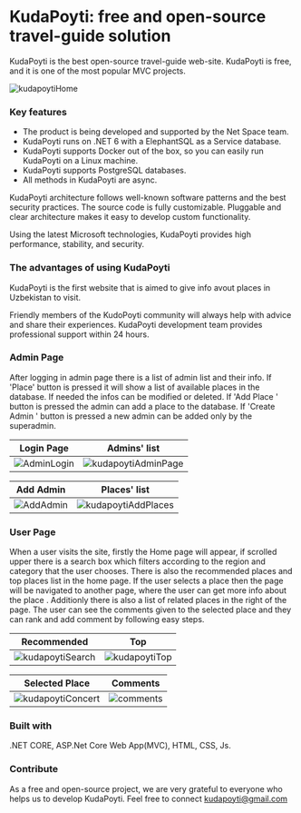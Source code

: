 ﻿﻿KudaPoyti: free and open-source travel-guide solution
===========

KudaPoyti is the best open-source travel-guide web-site. KudaPoyti is free, and it is one of the most popular MVC projects.

![kudapoytiHome](https://user-images.githubusercontent.com/108386704/219710005-c63777db-91e1-42ee-81b3-721dfac4e444.jpg)

### Key features ###

* The product is being developed and supported by the Net Space team.
* KudaPoyti runs on .NET 6 with a ElephantSQL as a Service database.
* KudaPoyti supports Docker out of the box, so you can easily run KudaPoyti on a Linux machine.
* KudaPoyti supports PostgreSQL databases.  
* All methods in KudaPoyti are async.

KudaPoyti architecture follows well-known software patterns and the best security practices. The source code is fully customizable. Pluggable and clear architecture makes it easy to develop custom functionality.

Using the latest Microsoft technologies, KudaPoyti provides high performance, stability, and security.

### The advantages of using KudaPoyti ###

KudaPoyti is the first website that is aimed to give info avout places in Uzbekistan to visit.

Friendly members of the KudoPoyti community will always help with advice and share their experiences. KudaPoyti development team provides professional support within 24 hours.

### Admin Page ###
After logging in admin page there is a list of admin list and their info. 
If 'Place' button is pressed it will show a list of available places in the database. If needed the infos can be modified or deleted.
If 'Add Place ' button is pressed the admin can add a place to the database. 
If 'Create Admin ' button is pressed a new admin can be added only by the superadmin. 

Login Page | Admins' list
----|------
![AdminLogin](https://user-images.githubusercontent.com/108386704/219757364-3feaec60-7690-458c-bdc4-b0c258857463.jpg) | ![kudapoytiAdminPage](https://user-images.githubusercontent.com/108386704/219751076-7500a3a3-0005-4482-8bc6-63cd7b0a0b24.jpg)


Add Admin | Places' list
----|------
![AddAdmin](https://user-images.githubusercontent.com/108386704/219757480-02ee073a-ff89-4500-a0e1-25d4e018c3e0.jpg) | ![kudapoytiAddPlaces](https://user-images.githubusercontent.com/108386704/219751329-db598783-838a-4830-9d64-69f43048f0b4.jpg)

### User Page ###

When a user visits the site, firstly the Home page will appear, if scrolled upper there is a search box which filters according to the region and category that the user chooses.
There is also the recommended places and top places list in the home page.
If the user selects a place then the page will be navigated to another page, where the user can get more info about the place . Additionly there is also a list of related places in the right of the page. The user can see the comments given to the selected place and they can  rank and add comment by following easy steps.

Recommended | Top
----|------
![kudapoytiSearch](https://user-images.githubusercontent.com/108386704/219764240-97d9de2f-1d21-402c-bbef-2b5fb5c066d3.jpg) | ![kudapoytiTop](https://user-images.githubusercontent.com/108386704/219764309-6fe55505-d481-47f6-8686-3daf97857e66.jpg)

Selected Place | Comments
----|------
![kudapoytiConcert](https://user-images.githubusercontent.com/108386704/219764607-c7868c83-a82b-40eb-b52a-eaccaf244768.jpg) | ![comments](https://user-images.githubusercontent.com/108386704/219766711-19b3e9f5-d20c-4268-8d1f-89a604f80f1e.jpg)

### Built with ###
.NET CORE, ASP.Net Core Web App(MVC), HTML, CSS, Js.


### Contribute ###

As a free and open-source project, we are very grateful to everyone who helps us to develop KudaPoyti. Feel free to connect kudapoyti@gmail.com
